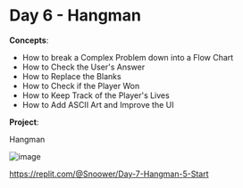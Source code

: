 # Day 6 - Hangman

**Concepts**:
- How to break a Complex Problem down into a Flow Chart
- How to Check the User's Answer
- How to Replace the Blanks
- How to Check if the Player Won
- How to Keep Track of the Player's Lives
- How to Add ASCII Art and Improve the UI


**Project**:

Hangman

![image](https://github.com/Snoower/100-days-of-code-python/assets/56703794/c0b2c83f-227d-456b-8a5b-109a452978ec)

https://replit.com/@Snoower/Day-7-Hangman-5-Start
